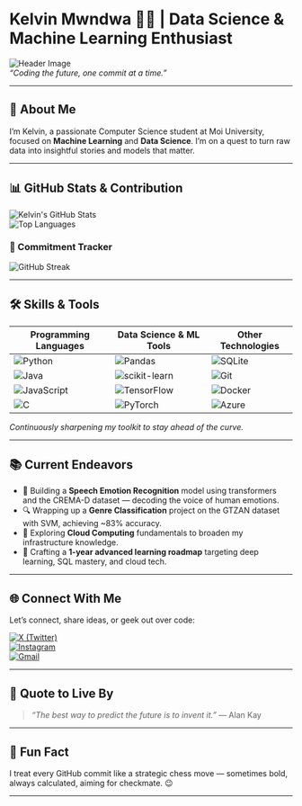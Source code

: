 # Kelvin Mwndwa 👨‍💻 | Data Science & Machine Learning Enthusiast

![Header Image](https://images.unsplash.com/photo-1519389950473-47ba0277781c?auto=format&fit=crop&w=1350&q=80)  
*“Coding the future, one commit at a time.”*

---

## 🚀 About Me

I’m Kelvin, a passionate Computer Science student at Moi University, focused on **Machine Learning** and **Data Science**. I’m on a quest to turn raw data into insightful stories and models that matter.

---

## 📊 GitHub Stats & Contribution

![Kelvin's GitHub Stats](https://github-readme-stats.vercel.app/api?username=kelvin17-glitch&show_icons=true&count_private=true&theme=radical)  
![Top Languages](https://github-readme-stats.vercel.app/api/top-langs/?username=kelvin17-glitch&layout=compact&theme=radical)

### 📅 Commitment Tracker

![GitHub Streak](https://github-readme-streak-stats.herokuapp.com/?user=kelvin17-glitch&theme=radical)

---

## 🛠️ Skills & Tools

| Programming Languages | Data Science & ML Tools         | Other Technologies        |
|----------------------|--------------------------------|--------------------------|
| ![Python](https://img.shields.io/badge/-Python-3776AB?style=for-the-badge&logo=python&logoColor=white) | ![Pandas](https://img.shields.io/badge/-Pandas-150458?style=for-the-badge&logo=pandas&logoColor=white) | ![SQLite](https://img.shields.io/badge/-SQLite-003B57?style=for-the-badge&logo=sqlite&logoColor=white) |
| ![Java](https://img.shields.io/badge/-Java-007396?style=for-the-badge&logo=java&logoColor=white) | ![scikit-learn](https://img.shields.io/badge/-scikit--learn-F7931E?style=for-the-badge&logo=scikit-learn&logoColor=white) | ![Git](https://img.shields.io/badge/-Git-F05032?style=for-the-badge&logo=git&logoColor=white) |
| ![JavaScript](https://img.shields.io/badge/-JavaScript-F7DF1E?style=for-the-badge&logo=javascript&logoColor=black) | ![TensorFlow](https://img.shields.io/badge/-TensorFlow-FF6F00?style=for-the-badge&logo=tensorflow&logoColor=white) | ![Docker](https://img.shields.io/badge/-Docker-2496ED?style=for-the-badge&logo=docker&logoColor=white) |
| ![C](https://img.shields.io/badge/-C-00599C?style=for-the-badge&logo=c&logoColor=white) | ![PyTorch](https://img.shields.io/badge/-PyTorch-EE4C2C?style=for-the-badge&logo=pytorch&logoColor=white) | ![Azure](https://img.shields.io/badge/-Azure-0078D4?style=for-the-badge&logo=microsoft-azure&logoColor=white) |

*Continuously sharpening my toolkit to stay ahead of the curve.*

---

## 📚 Current Endeavors

- 🎯 Building a **Speech Emotion Recognition** model using transformers and the CREMA-D dataset — decoding the voice of human emotions.
- 🔍 Wrapping up a **Genre Classification** project on the GTZAN dataset with SVM, achieving ~83% accuracy.
- 🌱 Exploring **Cloud Computing** fundamentals to broaden my infrastructure knowledge.
- 🧠 Crafting a **1-year advanced learning roadmap** targeting deep learning, SQL mastery, and cloud tech.

---

## 🌐 Connect With Me

Let’s connect, share ideas, or geek out over code:

[![X (Twitter)](https://img.shields.io/badge/-@its_kelvin17-1DA1F2?style=for-the-badge&logo=twitter&logoColor=white)](https://twitter.com/its_kelvin17)  
[![Instagram](https://img.shields.io/badge/-@mwndwa._-E4405F?style=for-the-badge&logo=instagram&logoColor=white)](https://instagram.com/mwndwa._)  
[![Gmail](https://img.shields.io/badge/-kelvin17.glitch@gmail.com-D14836?style=for-the-badge&logo=gmail&logoColor=white)](mailto:kelvin17.glitch@gmail.com)

---

## 💬 Quote to Live By

> *“The best way to predict the future is to invent it.”* — Alan Kay

---

## 📌 Fun Fact

I treat every GitHub commit like a strategic chess move — sometimes bold, always calculated, aiming for checkmate. 😉

---
